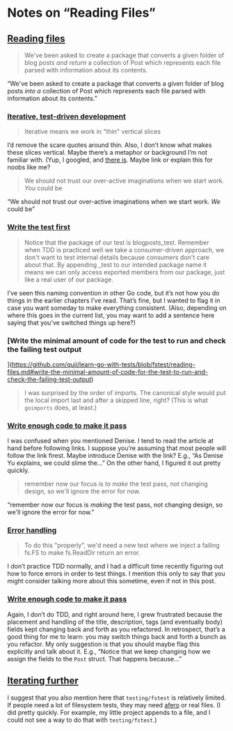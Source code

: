 # Notes on “Reading Files”


## [Reading files](https://github.com/quii/learn-go-with-tests/blob/fstest/reading-files.md#reading-files)

> We've been asked to create a package that converts a given folder of blog posts *and return* a collection of Post which represents each file parsed with information about its contents.

“We've been asked to create a package that converts a given folder of blog posts *into a* collection of Post which represents each file parsed with information about its contents.”

### [Iterative, test-driven development](https://github.com/quii/learn-go-with-tests/blob/fstest/reading-files.md#iterative-test-driven-development)

> Iterative means we work in "thin" vertical slices

I’d remove the scare quotes around thin. Also, I don’t know what makes these slices vertical. Maybe there’s a metaphor or background I’m not familiar with. (Yup, I googled, and [there is](https://en.wikipedia.org/wiki/Vertical_slice). Maybe link or explain this for noobs like me?

> We should not trust our over-active imaginations when we start work. *You* could be

“We should not trust our over-active imaginations when we start work. *We* could be”

### [Write the test first]()

> Notice that the package of our test is blogposts_test. Remember when TDD is practiced well we take a consumer-driven approach, we don't want to test internal details because consumers don't care about that. By appending _test to our intended package name it means we can only access exported members from our package, just like a real user of our package.

I’ve seen this naming convention in other Go code, but it’s not how you do things in the earlier chapters I’ve read. That’s fine, but I wanted to flag it in case you want someday to make everything consistent. (Also, depending on where this goes in the current list, you may want to add a sentence here saying that you’ve switched things up here?)

### [Write the minimal amount of code for the test to run and check the failing test output
](https://github.com/quii/learn-go-with-tests/blob/fstest/reading-files.md#write-the-minimal-amount-of-code-for-the-test-to-run-and-check-the-failing-test-output)

> I was surprised by the order of imports. The canonical style would put the local import last and after a skipped line, right? (This is what `goimports` does, at least.)

### [Write enough code to make it pass](https://github.com/quii/learn-go-with-tests/blob/fstest/reading-files.md#write-enough-code-to-make-it-pass)

I was confused when you mentioned Denise. I tend to read the article at hand before following links. I suppose you’re assuming that most people will follow the link firest. Maybe introduce Denise with the link? E.g., “As Denise Yu explains, we could slime the…” On the other hand, I figured it out pretty quickly.

> remember now our focus is *to make* the test pass, not changing design, so we'll ignore the error for now.

“remember now our focus is *making* the test pass, not changing design, so we'll ignore the error for now.”

### [Error handling](https://github.com/quii/learn-go-with-tests/blob/fstest/reading-files.md#error-handling)

> To do this "properly", we'd need a new test where we inject a failing fs.FS to make fs.ReadDir return an error.

I don’t practice TDD normally, and I had a difficult time recently figuring out how to force errors in order to test things. I mention this only to say that you might consider talking more about this sometime, even if not in this post.

### [Write enough code to make it pass](https://github.com/quii/learn-go-with-tests/blob/fstest/reading-files.md#write-enough-code-to-make-it-pass-3)

Again, I don’t do TDD, and right around here, I grew frustrated because the placement and handling of the title, description, tags (and eventually body) fields kept changing back and forth as you refactored. In retrospect, that’s a good thing for me to learn: you may switch things back and forth a bunch as you refactor. My only suggestion is that you should maybe flag this explicitly and talk about it. E.g., “Notice that we keep changing how we assign the fields to the `Post` struct. That happens because…”

## [Iterating further](https://github.com/quii/learn-go-with-tests/blob/fstest/reading-files.md#iterating-further)

I suggest that you also mention here that `testing/fstest` is relatively limited. If people need a lot of filesystem tests, they may need [afero](https://github.com/spf13/afero) or real files. (I did pretty quickly. For example, my little project appends to a file, and I could not see a way to do that with `testing/fstest`.)

